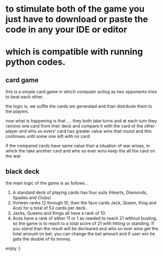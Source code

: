 # to stimulate both of the  game you just have to download or paste the code in any your IDE or editor
# which is compatible with running python codes.


## card game

this is a simple card game in which computer acting as two opponents tries to beat each other.

the logic is, we suffle the cards we generated and than distribute them to the players.

now what is happening is that ....
they both take turns and at each turn they ramove one card from their deck and 
compare it with the card of the other player and who so evers' card has greater value wins that round and
this continues until some one left with no card.

if the compared cards have same value than a situation of war arises,
in which the take another card and who so ever wins keep the all the card on the war. 

## black deck
the main logic of the game is as follows...
1. A standard deck of playing cards has four suits (Hearts, Diamonds, Spades and Clubs) 
2. thirteen ranks (2 through 10, then the face cards Jack, Queen, King and Ace) for a total of 52 cards per deck.
3. Jacks, Queens and Kings all have a rank of 10.
4. Aces have a rank of either 11 or 1 as needed to reach 21 without busting.
so the game is to reach to a total score of 21 with hitting or standing. If you stand than the result will be decleared 
and who so ever wins get the total amount on bet. you can change the bet amount and if user win he gets the double of 
its money.

enjoy :)